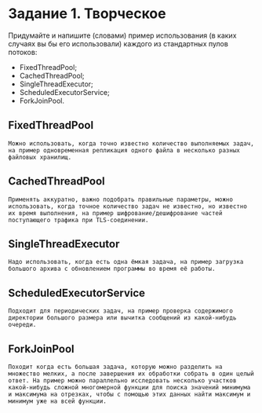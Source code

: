 # Задание 1. Творческое

Придумайте и напишите (словами) пример использования (в каких случаях вы бы его использовали) каждого из стандартных пулов потоков:

* FixedThreadPool;
* CachedThreadPool;
* SingleThreadExecutor;
* ScheduledExecutorService;
* ForkJoinPool.

## FixedThreadPool

```text
Можно использовать, когда точно известно количество выполняемых задач, на пример одновременная репликация одного файла в несколько разных файловых хранилищ.

```

## CachedThreadPool

```text
Применять аккуратно, важно подобрать правильные параметры, можно использовать, когда точное количество задач не известно, но известно их время выполнения, на пример шифрование/дешифрование частей поступающего трафика при TLS-соединении. 

```

## SingleThreadExecutor

```text
Надо использовать, когда есть одна ёмкая задача, на пример загрузка большого архива с обновлением программы во время её работы.

```

## ScheduledExecutorService

```text
Подходит для периодических задач, на пример проверка содержимого директории большого размера или вычитка сообщений из какой-нибудь очереди.

```

## ForkJoinPool

```text
Походит когда есть большая задача, которую можно разделить на множество мелких, а после завершения их обработки собрать в один целый ответ. На пример можно параллельно исследовать несколько участков какой-нибудь сложной многомерной функции для поиска значений минимума и максимума на отрезках, чтобы с помощью этих данных найти максимум и минимум уже на всей функции.

```

